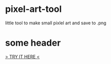 # pixel-art-tool
little tool to make small pixlel art and save to .png

<a name="custom_anchor_name"></a>
# some header

[> TRY IT HERE <](https://ejahdev.github.io/pixel-art-tool/)
